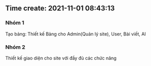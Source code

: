 <h2>Time create: 2021-11-01 08:43:13</h2>
<h3>Nhóm 1</h3>
<p>Tạo bảng: Thiết kế Bảng cho Admin(Quản lý site), User, Bài viết, AI</p>
<h3>Nhóm 2</h3>
<p>Thiết kế giao diện cho site với đầy đủ các chức năng</p>
